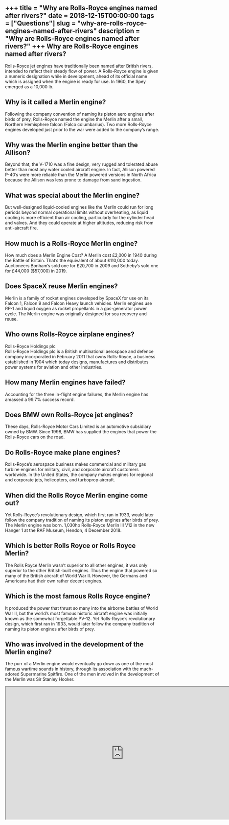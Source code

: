 +++
title = "Why are Rolls-Royce engines named after rivers?"
date = 2018-12-15T00:00:00
tags = ["Questions"]
slug = "why-are-rolls-royce-engines-named-after-rivers"
description = "Why are Rolls-Royce engines named after rivers?"
+++
Why are Rolls-Royce engines named after rivers?
-----------------------------------------------

Rolls-Royce jet engines have traditionally been named after British rivers, intended to reflect their steady flow of power. A Rolls-Royce engine is given a numeric designation while in development, ahead of its official name which is assigned when the engine is ready for use. In 1960, the Spey emerged as a 10,000 lb.

Why is it called a Merlin engine?
---------------------------------

Following the company convention of naming its piston aero engines after birds of prey, Rolls-Royce named the engine the Merlin after a small, Northern Hemisphere falcon (Falco columbarius). Two more Rolls-Royce engines developed just prior to the war were added to the company’s range.

Why was the Merlin engine better than the Allison?
--------------------------------------------------

Beyond that, the V-1710 was a fine design, very rugged and tolerated abuse better than most any water cooled aircraft engine. In fact, Allison powered P-40’s were more reliable than the Merlin powered versions in North Africa because the Allison was less prone to damage from sand ingestion.

What was special about the Merlin engine?
-----------------------------------------

But well-designed liquid-cooled engines like the Merlin could run for long periods beyond normal operational limits without overheating, as liquid cooling is more efficient than air cooling, particularly for the cylinder head and valves. And they could operate at higher altitudes, reducing risk from anti-aircraft fire.

How much is a Rolls-Royce Merlin engine?
----------------------------------------

How much does a Merlin Engine Cost? A Merlin cost £2,000 in 1940 during the Battle of Britain. That’s the equivalent of about £110,000 today. Auctioneers Bonham’s sold one for £20,700 in 2009 and Sotheby’s sold one for £44,000 ($57,000) in 2019.

Does SpaceX reuse Merlin engines?
---------------------------------

Merlin is a family of rocket engines developed by SpaceX for use on its Falcon 1, Falcon 9 and Falcon Heavy launch vehicles. Merlin engines use RP-1 and liquid oxygen as rocket propellants in a gas-generator power cycle. The Merlin engine was originally designed for sea recovery and reuse.

Who owns Rolls-Royce airplane engines?
--------------------------------------

Rolls-Royce Holdings plc  
Rolls-Royce Holdings plc is a British multinational aerospace and defence company incorporated in February 2011 that owns Rolls-Royce, a business established in 1904 which today designs, manufactures and distributes power systems for aviation and other industries.

How many Merlin engines have failed?
------------------------------------

Accounting for the three in-flight engine failures, the Merlin engine has amassed a 99.7% success record.

Does BMW own Rolls-Royce jet engines?
-------------------------------------

These days, Rolls-Royce Motor Cars Limited is an automotive subsidiary owned by BMW. Since 1998, BMW has supplied the engines that power the Rolls-Royce cars on the road.

Do Rolls-Royce make plane engines?
----------------------------------

Rolls-Royce’s aerospace business makes commercial and military gas turbine engines for military, civil, and corporate aircraft customers worldwide. In the United States, the company makes engines for regional and corporate jets, helicopters, and turboprop aircraft.

When did the Rolls Royce Merlin engine come out?
------------------------------------------------

Yet Rolls-Royce’s revolutionary design, which first ran in 1933, would later follow the company tradition of naming its piston engines after birds of prey. The Merlin engine was born. 1,030hp Rolls-Royce Merlin III V12 in the new Hanger 1 at the RAF Museum, Hendon, 4 December 2018.

Which is better Rolls Royce or Rolls Royce Merlin?
--------------------------------------------------

The Rolls Royce Merlin wasn’t superior to all other engines, it was only superior to the other British-built engines. Thus the engine that powered so many of the British aircraft of World War II. However, the Germans and Americans had their own rather decent engines.

Which is the most famous Rolls Royce engine?
--------------------------------------------

It produced the power that thrust so many into the airborne battles of World War II, but the world’s most famous historic aircraft engine was initially known as the somewhat forgettable PV-12. Yet Rolls-Royce’s revolutionary design, which first ran in 1933, would later follow the company tradition of naming its piston engines after birds of prey.

Who was involved in the development of the Merlin engine?
---------------------------------------------------------

The purr of a Merlin engine would eventually go down as one of the most famous wartime sounds in history, through its association with the much-adored Supermarine Spitfire. One of the men involved in the development of the Merlin was Sir Stanley Hooker.

<iframe allow="accelerometer; autoplay; clipboard-write; encrypted-media; gyroscope; picture-in-picture" allowfullscreen="" class="__youtube_prefs__  epyt-is-override  no-lazyload" data-no-lazy="1" data-origheight="433" data-origwidth="770" data-skipgform_ajax_framebjll="" height="433" id="_ytid_22181" loading="lazy" src="https://www.youtube.com/embed/-fo7SmNuUU4?enablejsapi=1&autoplay=0&cc_load_policy=0&cc_lang_pref=&iv_load_policy=1&loop=0&modestbranding=0&rel=1&fs=1&playsinline=0&autohide=2&theme=dark&color=red&controls=1&" title="YouTube player" width="770"></iframe>